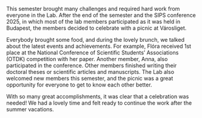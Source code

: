 This semester brought many challenges and required hard work from
everyone in the Lab. After the end of the semester and the SIPS
conference 2025, in which most of the lab members participated as it was
held in Budapest, the members decided to celebrate with a picnic at
Városliget.

<!--more-->

Everybody brought some food, and during the lovely brunch, we talked
about the latest events and achievements. For example, Flóra received
1st place at the National Conference of Scientific Students’
Associations (OTDK) competition with her paper. Another member, Anna,
also participated in the conference. Other members finished writing
their doctoral theses or scientific articles and manuscripts. The Lab
also welcomed new members this semester, and the picnic was a great
opportunity for everyone to get to know each other better.

With so many great accomplishments, it was clear that a celebration was
needed! We had a lovely time and felt ready to continue the work after
the summer vacations.
